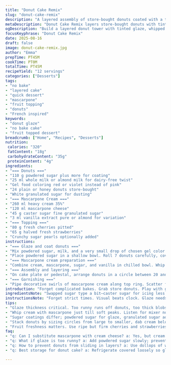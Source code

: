 ```yaml
---
title: "Donut Cake Remix"
slug: "donut-cake-remix"
description: "A layered assembly of store-bought donuts coated with a tinted glaze and mascarpone cream. Fresh berries and crunchy sugar pearls finish it off. Gluten-, nut-, and egg-free donut options possible. Play with glaze color and cream consistency. A cold dessert with rich textures and bright pops of fruit. Quick to build but needs fridge time. Visual cues key for frosting and cream texture. Great for last-minute celebrations or casual dessert shifts. A versatile no-bake treat that shines best same day."
metaDescription: "Donut Cake Remix layers store-bought donuts with tinted glaze and mascarpone cream. Fresh berries and sugar pearls add crunch for bright, cold dessert fun."
ogDescription: "Build a layered donut tower with tinted glaze, whipped mascarpone cream, and fresh berries topped with crunchy sugar pearls. Quick fridge-set treat for texture play."
focusKeyphrase: "Donut Cake Remix"
date: 2025-08-16
draft: false
image: donut-cake-remix.jpg
author: "Emma"
prepTime: PT45M
cookTime: PT0M
totalTime: PT45M
recipeYield: "12 servings"
categories: ["Desserts"]
tags:
- "no bake"
- "layered cake"
- "quick dessert"
- "mascarpone"
- "fruit topping"
- "donuts"
- "French inspired"
keywords:
- "donut glaze"
- "no bake cake"
- "fruit topped dessert"
breadcrumb: ["Home", "Recipes", "Desserts"]
nutrition: 
 calories: "320"
 fatContent: "18g"
 carbohydrateContent: "35g"
 proteinContent: "4g"
ingredients:
- "=== Donuts ==="
- "110 g powdered sugar plus more for coating"
- "25 ml whole milk or almond milk for dairy-free twist"
- "Gel food coloring red or violet instead of pink"
- "24 plain or honey donuts store-bought"
- "White granulated sugar for dusting"
- "=== Mascarpone Cream ==="
- "260 ml heavy cream 35%"
- "120 ml mascarpone cheese"
- "45 g caster sugar fine granulated sugar"
- "3 ml vanilla extract pure or almond for variation"
- "=== Topping ==="
- "80 g fresh cherries pitted"
- "65 g halved fresh strawberries"
- "Crunchy sugar pearls optionally added"
instructions:
- "=== Glaze and coat donuts ==="
- "Mix powdered sugar, milk, and a very small drop of chosen gel color until velvety smooth. If glaze too runny, add powder gradually; too thick, splash more milk. Use offset spatula or butter knife to gently spread glaze on one side of 10 donuts. Set glazed donuts on baking sheet to firm up at room temp while preparing others."
- "Place powdered sugar in a shallow bowl. Roll 7 donuts carefully, covering fully but lightly. In a separate bowl, put granulated sugar and roll the remaining donuts there. Observe how sugars catch on slightly moist surfaces—important for texture contrast."
- "=== Mascarpone cream preparation ==="
- "Combine cream, mascarpone, sugar, and vanilla in chilled bowl. Whip on medium speed using electric mixer. Stop when soft peaks form—stiff enough to hold shape but still creamy. Avoid over-whipping, which separates fat and ruins texture. Transfer cream to pastry bag fitted with star tip."
- "=== Assembly and layering ==="
- "On cake plate or pedestal, arrange donuts in a circle between 20 and 23 cm diameter. Alternate the coated types to vary sweetness and texture. Dab small amounts of mascarpone cream beneath each donut to glue them to plate. Build second layer with slightly smaller circle of donuts, again affixing with cream. Repeat for third layer narrower still, creating a donut tower. Press lightly but firmly to stabilize layers—if it feels wobbly, add more cream dollops in gaps."
- "=== Garnishing ==="
- "Pipe decorative swirls of mascarpone cream along top ring. Scatter fresh cherries and strawberries across cream. If using, sprinkle crunchy sugar pearls for sparkle and contrast. Keep refrigerated until serving. Best eaten the same day before donuts soften excessively."
introduction: "Forget complicated bakes. Grab store donuts. Play with glazes tinted beyond basic pink—think crimson or violet gels for punch. The cream’s richness offsets sugary crusts. Texture contrast intentional. Cold, creamy, lightly sweet with fresh fruit pops. A quick assembly that looks like effort. I’ve tried layering with plain frosting—mushy mess. Mascarpone cream whips faster, stays stable, and doesn’t sog onto donuts quickly. Dates and nuts? Never needed here. Keep it straightforward. Scent of vanilla and fresh berries on top wakes the plate up. Cooling action solidifies glaze, sets cream. The sugar coatings add the tactile highlight, breaking smooth monotony. Shifts fun way to personalizing dessert weekend structure. Sounds easy, but watch the right cream peaks—too soft and you lose hold, too tight and cream’s grainy. Timing matters."
ingredientsNote: "Swapped sugar type a bit—caster sugar for icing less grainy, powdered sugar quantity cut slightly to avoid slick glaze; the glaze colors swapped for deeper hues—red or violet to challenge the norm. Milk here can become almond for dairy allergies—keeps creaminess but different notes. Vanilla replaced with almond extract for nuttier aroma but skip if you want classic. Donuts—store-bought for speed, but choose gluten-free or eggless to match diets. A quick dust of granulated sugar coats donuts for crunch; consider coconut sugar as alternative for richer flavor and color. Fruit freshness vital: ripe but firm cherries and strawberries that hold shape. Cream sugars kept lowish to avoid cloying. Using fresh cream 35% results in fertile whipping; lower fat cream won't hold peaks as well. The mascarpone balances fat and tang but can be swapped for cream cheese if needed; expect tang shift and slightly denser texture. The sugar pearls optional for texture play, skip to keep rustic."
instructionsNote: "Forget strict times. Visual beats clock. Glaze needs just enough thickness to stay put—too thin runs, too thick blobs mess patterns. Spread on single side of donuts, wait till set, cold or room temp works but cold firms faster. Sugaring other donuts—light coating, not dumps. Cream whipping—spot soft peaks. Listen to mixer noise shift—dense to fluffy changes as you whip. Avoid hardcore peaks; it’s not meringue. Layering—donuts glued with cream dabs so they don’t slide off plate or one another; consider working on platter with edges or slight dip to support weight. Stacking smaller circles creates form but don’t force donuts to compress or they'll crumble edges. Throw cream dollops between for glue and cushion. Garnishing—the crushed bright berries give color pop and fresh burst. Cream rossettes pipe easily with star tip but no fancy pattern needed. Sugar pearls add snap; good fallback if berries too wet and bleed juice. Refrigerate but not too long—donuts soak moisture, get gummy after 24 hours. If donuts soften, chill cream before serving to firm. If cream breaks, gently whisk by hand and use quickly. Overall, a fast fix when time crunched but want something impressive. Messy? Sure, but fun."
tips:
- "Glaze thickness critical. Too runny runs off donuts, too thick blobs and cracks. Start with one drop gel color, adjust gradually. Glossy, velvety look signals right balance. Spread one side only; cold helps set quicker but room temp works fine. Watch glaze surface; subtle sheen fades means drying too long."
- "Whip cream with mascarpone just till soft peaks. Listen for mixer noise shift: changes from dense to airy. Hit between too loose and too stiff or cream turns grainy. Use chilled bowl. Quick transfer to piping bag prevents warming and breaking. Overwhip ruins texture fast, no going back easily."
- "Sugar coatings differ; powdered sugar for glaze, granulated sugar adds crunch layer on separate donuts. Roll lightly—heavy coating turns gummy later. Texture contrast key. Alternative sugars like coconut add color and caramel notes but test first, some flavors clash with mascarpone cream."
- "Stack donuts by sizing circles from large to smaller, dab cream below each donut for glue effect. Press gently but firmly. Sloppy stacking results in collapse. Gaps get cream dollops for cushioning. Plate with slight dip or edge prevents sliding. Try different donut textures for mix of soft and slightly crisp edges."
- "Fruit freshness matters. Use ripe but firm cherries and strawberries to avoid bleeding juice into cream. Scatter evenly but avoid overcrowding. Sugar pearls add snap but skip if berries are juicy to prevent soggy result. Refrigerate no longer than 24 hours; donuts soak moisture quickly, lose crunch, cream softens."
faq:
- "q: Can I substitute mascarpone with cream cheese? a: Yes, but cream cheese thickens texture and adds tang. Cream whips less stable then. Adjust sugar to balance sharpness. Whip carefully, might need extra cream for lightness."
- "q: What if glaze is too runny? a: Add powdered sugar slowly; prevents clumping. Or chill glaze briefly, thickens with cold. Avoid adding milk blindly, can overshoot. Use spatula strokes for final chance to spread evenly before set."
- "q: How to prevent donuts from sliding in layers? a: Use dollops of whipped cream underneath each donut to glue in place. Press lightly but firm. Work on a flat surface with slight rim or plate edge. Gaps get cream plugs to fill space and stabilize. Add slowly layer by layer."
- "q: Best storage for donut cake? a: Refrigerate covered loosely so glaze doesn’t sweat. Keep under 24 hours max. Long storage ruins crunch, donuts absorb moisture. If softened, chill again before serving. Once assembled, don’t freeze; cream texture degrades."

---
```

